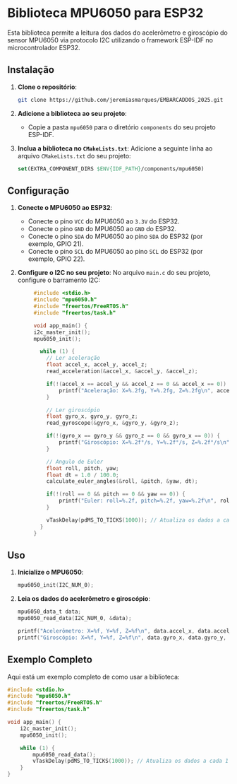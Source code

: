 # Biblioteca MPU6050 para ESP32

Esta biblioteca permite a leitura dos dados do acelerômetro e giroscópio do sensor MPU6050 via protocolo I2C utilizando o framework ESP-IDF no microcontrolador ESP32.

## Instalação

1. **Clone o repositório**:
   ```bash
   git clone https://github.com/jeremiasmarques/EMBARCADDOS_2025.git
   ```

2. **Adicione a biblioteca ao seu projeto**:
   - Copie a pasta `mpu6050` para o diretório `components` do seu projeto ESP-IDF.

3. **Inclua a biblioteca no `CMakeLists.txt`**:
   Adicione a seguinte linha ao arquivo `CMakeLists.txt` do seu projeto:
   ```cmake
   set(EXTRA_COMPONENT_DIRS $ENV{IDF_PATH}/components/mpu6050)
   ```

## Configuração

1. **Conecte o MPU6050 ao ESP32**:
   - Conecte o pino `VCC` do MPU6050 ao `3.3V` do ESP32.
   - Conecte o pino `GND` do MPU6050 ao `GND` do ESP32.
   - Conecte o pino `SDA` do MPU6050 ao pino `SDA` do ESP32 (por exemplo, GPIO 21).
   - Conecte o pino `SCL` do MPU6050 ao pino `SCL` do ESP32 (por exemplo, GPIO 22).

2. **Configure o I2C no seu projeto**:
   No arquivo `main.c` do seu projeto, configure o barramento I2C:
   ```c
        #include <stdio.h>
        #include "mpu6050.h"
        #include "freertos/FreeRTOS.h"
        #include "freertos/task.h"

        void app_main() {
        i2c_master_init();
        mpu6050_init();

          while (1) {
            // Ler aceleração
            float accel_x, accel_y, accel_z;
            read_acceleration(&accel_x, &accel_y, &accel_z);

            if(!(accel_x == accel_y && accel_z == 0 && accel_x == 0)) {
                printf("Aceleração: X=%.2fg, Y=%.2fg, Z=%.2fg\n", accel_x, accel_y, accel_z);
            }

            // Ler giroscópio
            float gyro_x, gyro_y, gyro_z;
            read_gyroscope(&gyro_x, &gyro_y, &gyro_z);

            if(!(gyro_x == gyro_y && gyro_z == 0 && gyro_x == 0)) {
                printf("Giroscópio: X=%.2f°/s, Y=%.2f°/s, Z=%.2f°/s\n", gyro_x, gyro_y, gyro_z);
            }

            // Angulo de Euler
            float roll, pitch, yaw;
            float dt = 1.0 / 100.0;
            calculate_euler_angles(&roll, &pitch, &yaw, dt);

            if(!(roll == 0 && pitch == 0 && yaw == 0)) {
                printf("Euler: roll=%.2f, pitch=%.2f, yaw=%.2f\n", roll, pitch, yaw);
            }

            vTaskDelay(pdMS_TO_TICKS(1000)); // Atualiza os dados a cada 1 segundo
          }
        }
   ```

## Uso

1. **Inicialize o MPU6050**:
   ```c
   mpu6050_init(I2C_NUM_0);
   ```

2. **Leia os dados do acelerômetro e giroscópio**:
   ```c
   mpu6050_data_t data;
   mpu6050_read_data(I2C_NUM_0, &data);

   printf("Acelerômetro: X=%f, Y=%f, Z=%f\n", data.accel_x, data.accel_y, data.accel_z);
   printf("Giroscópio: X=%f, Y=%f, Z=%f\n", data.gyro_x, data.gyro_y, data.gyro_z);
   ```

## Exemplo Completo

Aqui está um exemplo completo de como usar a biblioteca:

```c
#include <stdio.h>
#include "mpu6050.h"
#include "freertos/FreeRTOS.h"
#include "freertos/task.h"

void app_main() {
    i2c_master_init();
    mpu6050_init();

    while (1) {
        mpu6050_read_data();
        vTaskDelay(pdMS_TO_TICKS(1000)); // Atualiza os dados a cada 1 segundo
    }
}
```
